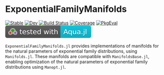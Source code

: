 # ExponentialFamilyManifolds

[![Stable](https://img.shields.io/badge/docs-stable-blue.svg)](https://ReactiveBayes.github.io/ExponentialFamilyManifolds.jl/stable/)
[![Dev](https://img.shields.io/badge/docs-dev-blue.svg)](https://ReactiveBayes.github.io/ExponentialFamilyManifolds.jl/dev/)
[![Build Status](https://github.com/ReactiveBayes/ExponentialFamilyManifolds.jl/actions/workflows/CI.yml/badge.svg?branch=main)](https://github.com/ReactiveBayes/ExponentialFamilyManifolds.jl/actions/workflows/CI.yml?query=branch%3Amain)
[![Coverage](https://codecov.io/gh/ReactiveBayes/ExponentialFamilyManifolds.jl/branch/main/graph/badge.svg)](https://codecov.io/gh/ReactiveBayes/ExponentialFamilyManifolds.jl)
[![PkgEval](https://JuliaCI.github.io/NanosoldierReports/pkgeval_badges/E/ExponentialFamilyManifolds.svg)](https://JuliaCI.github.io/NanosoldierReports/pkgeval_badges/E/ExponentialFamilyManifolds.html)
[![Aqua](https://raw.githubusercontent.com/JuliaTesting/Aqua.jl/master/badge.svg)](https://github.com/JuliaTesting/Aqua.jl)

`ExponentialFamilyManifolds.jl` provides implementations of manifolds for the natural parameters of exponential family distributions, using `Manifolds.jl`. These manifolds are compatible with `ManifoldsBase.jl`, enabling optimization of the natural parameters of exponential family distributions using `Manopt.jl`.

